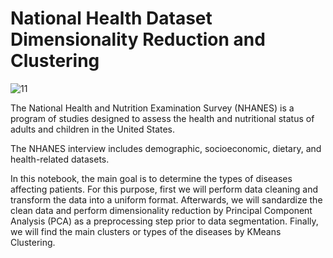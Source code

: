 # National Health Dataset Dimensionality Reduction and Clustering

![11](https://user-images.githubusercontent.com/69224996/97237090-b93fb400-17a3-11eb-9ac5-406c42d834a3.jpg)

The National Health and Nutrition Examination Survey (NHANES) is a program of studies designed to assess the health and nutritional status of adults and children in the United States.

The NHANES interview includes demographic, socioeconomic, dietary, and health-related datasets.

In this notebook, the main goal is to determine the types of diseases affecting patients. For this purpose, first we will perform data cleaning and transform the data into a uniform format. Afterwards, we will sandardize the clean data and perform dimensionality reduction by Principal Component Analysis (PCA) as a preprocessing step prior to data segmentation. Finally, we will find the main clusters or types of the diseases by KMeans Clustering.


